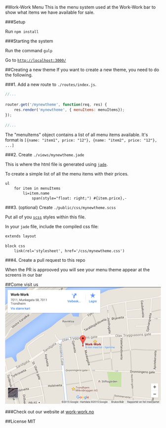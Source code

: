 #Work-Work Menu
This is the menu system used at the Work-Work bar to show what items we have available for sale.

###Setup

Run `npm install`

###Starting the system

Run the command `gulp`

Go to [`http://localhost:3000/`](http://localhost:3000/)

##Creating a new theme
If you want to create a new theme, you need to do the following. 

###1. Add a new route to `./routes/index.js`.

```javascript
//...

router.get('/mynewtheme', function(req, res) {
	res.render('mynewtheme', { menuItems: menuItems}); 
});

//...

```

The "menuItems" object contains a list of all menu items available. It's format is `[{name: "item1", price: "12"}, {name: "item2", price: "12"}, ...]`

###2. Create `./views/mynewtheme.jade`

This is where the html file is generated using [`jade`](http://jade-lang.com/).

To create a simple list of all the menu items with their prices.

```jade
ul
	for item in menuItems
		li=item.name
			span(style="float: right;") #{item.price},-
```


###3. (optional) Create `./public/css/mynewtheme.scss`

Put all of you [`scss`](http://sass-lang.com/guide) styles within this file.

In your `jade` file, include the compiled css file:

```jade
extends layout

block css
	link(rel='stylesheet', href='/css/mynewtheme.css')
```

###4. Create a pull request to this repo

When the PR is approoved you will see your menu theme appear at the screens in our bar



##Come visit us 
[![Work-Work map](/public/img/map.png?raw=true)
	](https://www.google.no/maps/place/Work-Work/@63.4328744,10.3913493,17z/data=!3m1!4b1!4m2!3m1!1s0x466d319b5d315d43:0x55b5deb05f4e4f7d?hl=en)

###Check out our website at [work-work.no](http://work-work.no)

##License
MIT